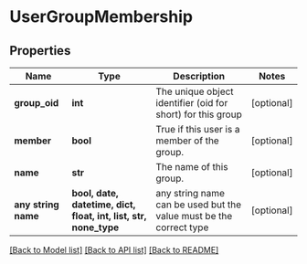 # UserGroupMembership


## Properties
Name | Type | Description | Notes
------------ | ------------- | ------------- | -------------
**group_oid** | **int** | The unique object identifier (oid for short) for this group | [optional] 
**member** | **bool** | True if this user is a member of the group. | [optional] 
**name** | **str** | The name of this group. | [optional] 
**any string name** | **bool, date, datetime, dict, float, int, list, str, none_type** | any string name can be used but the value must be the correct type | [optional]

[[Back to Model list]](../README.md#documentation-for-models) [[Back to API list]](../README.md#documentation-for-api-endpoints) [[Back to README]](../README.md)


